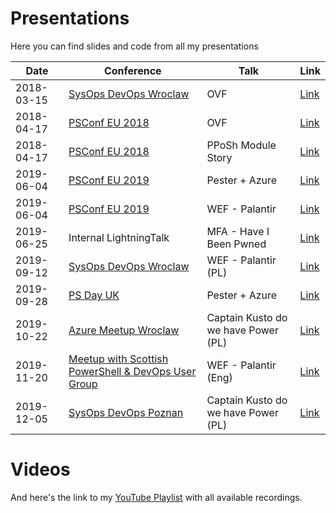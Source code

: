 # Presentations

Here you can find slides and code from all my presentations

|Date|Conference|Talk|Link|
|----|----------|----|----|
|2018-03-15|[SysOps DevOps Wroclaw](https://www.meetup.com/SysOpsWro)|OVF|[Link](./2018-03-15-SysOpsDevOps/README.md)|
|2018-04-17|[PSConf EU 2018](https://psconf.eu)|OVF|[Link](./2018-04-17-PSConfEU/README.md)|
|2018-04-17|[PSConf EU 2018](https://psconf.eu)|PPoSh Module Story|[Link](./2018-04-17-PSConfEU/README.md)|
|2019-06-04|[PSConf EU 2019](https://psconf.eu)|Pester + Azure|[Link](./2019-06-04-PSConfEU/README.md)|
|2019-06-04|[PSConf EU 2019](https://psconf.eu)|WEF - Palantir|[Link](./2019-06-04-PSConfEU/README.md)|
|2019-06-25|Internal LightningTalk|MFA - Have I Been Pwned|[Link](./2019-06-25-LightningTalk/MFA-HaveIBeenPwned.pdf)|
|2019-09-12|[SysOps DevOps Wroclaw](https://www.meetup.com/SysOpsWro)|WEF - Palantir (PL)|[Link](./2019-09-12-SysOpsDevOps/README.md)|
|2019-09-28|[PS Day UK](https://psday.uk/)|Pester + Azure|[Link](./2019-09-28-PSDayUK/README.md)|
|2019-10-22|[Azure Meetup Wroclaw](https://www.meetup.com/Microsoft-Azure-Users-Group-Poland/events/265562701/)|Captain Kusto do we have Power (PL)|[Link](./2019-10-22-WroAzureMeetup/README.md)|
|2019-11-20|[Meetup with Scottish PowerShell & DevOps User Group](https://www.meetup.com/Scottish-PowerShell-User-Group/events/265370227/)|WEF - Palantir (Eng)|[Link](./2019-11-20-ScotPSUG/README.md)|
|2019-12-05|[SysOps DevOps Poznan](https://www.meetup.com/SysOpsPoz/events/266554774/)|Captain Kusto do we have Power (PL)|[Link](./2019-12-05-SysOpsDevOps/README.md)|
# Videos

And here's the link to my [YouTube Playlist](https://www.youtube.com/watch?v=ygCk6zsxB5E&list=PL4zn9yxVNc4iiQbIsHPw92CaVORevXMHo) with all available recordings.

